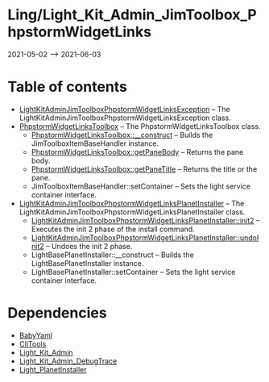 Ling/Light_Kit_Admin_JimToolbox_PhpstormWidgetLinks
================
2021-05-02 --> 2021-06-03




Table of contents
===========

- [LightKitAdminJimToolboxPhpstormWidgetLinksException](https://github.com/lingtalfi/Light_Kit_Admin_JimToolbox_PhpstormWidgetLinks/blob/master/doc/api/Ling/Light_Kit_Admin_JimToolbox_PhpstormWidgetLinks/Exception/LightKitAdminJimToolboxPhpstormWidgetLinksException.md) &ndash; The LightKitAdminJimToolboxPhpstormWidgetLinksException class.
- [PhpstormWidgetLinksToolbox](https://github.com/lingtalfi/Light_Kit_Admin_JimToolbox_PhpstormWidgetLinks/blob/master/doc/api/Ling/Light_Kit_Admin_JimToolbox_PhpstormWidgetLinks/Light_Kit_Admin/JimToolbox/PhpstormWidgetLinksToolbox.md) &ndash; The PhpstormWidgetLinksToolbox class.
    - [PhpstormWidgetLinksToolbox::__construct](https://github.com/lingtalfi/Light_Kit_Admin_JimToolbox_PhpstormWidgetLinks/blob/master/doc/api/Ling/Light_Kit_Admin_JimToolbox_PhpstormWidgetLinks/Light_Kit_Admin/JimToolbox/PhpstormWidgetLinksToolbox/__construct.md) &ndash; Builds the JimToolboxItemBaseHandler instance.
    - [PhpstormWidgetLinksToolbox::getPaneBody](https://github.com/lingtalfi/Light_Kit_Admin_JimToolbox_PhpstormWidgetLinks/blob/master/doc/api/Ling/Light_Kit_Admin_JimToolbox_PhpstormWidgetLinks/Light_Kit_Admin/JimToolbox/PhpstormWidgetLinksToolbox/getPaneBody.md) &ndash; Returns the pane body.
    - [PhpstormWidgetLinksToolbox::getPaneTitle](https://github.com/lingtalfi/Light_Kit_Admin_JimToolbox_PhpstormWidgetLinks/blob/master/doc/api/Ling/Light_Kit_Admin_JimToolbox_PhpstormWidgetLinks/Light_Kit_Admin/JimToolbox/PhpstormWidgetLinksToolbox/getPaneTitle.md) &ndash; Returns the title or the pane.
    - JimToolboxItemBaseHandler::setContainer &ndash; Sets the light service container interface.
- [LightKitAdminJimToolboxPhpstormWidgetLinksPlanetInstaller](https://github.com/lingtalfi/Light_Kit_Admin_JimToolbox_PhpstormWidgetLinks/blob/master/doc/api/Ling/Light_Kit_Admin_JimToolbox_PhpstormWidgetLinks/Light_PlanetInstaller/LightKitAdminJimToolboxPhpstormWidgetLinksPlanetInstaller.md) &ndash; The LightKitAdminJimToolboxPhpstormWidgetLinksPlanetInstaller class.
    - [LightKitAdminJimToolboxPhpstormWidgetLinksPlanetInstaller::init2](https://github.com/lingtalfi/Light_Kit_Admin_JimToolbox_PhpstormWidgetLinks/blob/master/doc/api/Ling/Light_Kit_Admin_JimToolbox_PhpstormWidgetLinks/Light_PlanetInstaller/LightKitAdminJimToolboxPhpstormWidgetLinksPlanetInstaller/init2.md) &ndash; Executes the init 2 phase of the install command.
    - [LightKitAdminJimToolboxPhpstormWidgetLinksPlanetInstaller::undoInit2](https://github.com/lingtalfi/Light_Kit_Admin_JimToolbox_PhpstormWidgetLinks/blob/master/doc/api/Ling/Light_Kit_Admin_JimToolbox_PhpstormWidgetLinks/Light_PlanetInstaller/LightKitAdminJimToolboxPhpstormWidgetLinksPlanetInstaller/undoInit2.md) &ndash; Undoes the init 2 phase.
    - LightBasePlanetInstaller::__construct &ndash; Builds the LightBasePlanetInstaller instance.
    - LightBasePlanetInstaller::setContainer &ndash; Sets the light service container interface.


Dependencies
============
- [BabyYaml](https://github.com/lingtalfi/BabyYaml)
- [CliTools](https://github.com/lingtalfi/CliTools)
- [Light_Kit_Admin](https://github.com/lingtalfi/Light_Kit_Admin)
- [Light_Kit_Admin_DebugTrace](https://github.com/lingtalfi/Light_Kit_Admin_DebugTrace)
- [Light_PlanetInstaller](https://github.com/lingtalfi/Light_PlanetInstaller)


